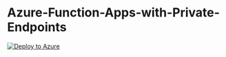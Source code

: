 # Azure-Function-Apps-with-Private-Endpoints

[![Deploy to Azure](https://aka.ms/deploytoazurebutton)](https://portal.azure.com/#create/Microsoft.Template/uri/https%3A%2F%2Fraw.githubusercontent.com%2Fdckloud-repo%2FAzure-Function-Apps-with-Private-Endpoints%2Fmain%2Fmain%2Fmain.json)
